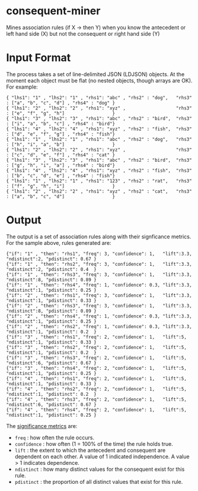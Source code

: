 # consequent-miner
Mines association rules (if X -> then Y) when you know the antecedent or left hand side (X) but not the consequent or right hand side (Y)

# Input Format
The process takes a set of line-delimited JSON (LDJSON) objects. At the moment each object must be flat (no nested objects, though arrays are OK). 
For example:

```
{ "lhs1": "1" , "lhs2": "1" , "rhs1": "abc" , "rhs2" : "dog", 	"rhs3" : ["a", "b", "c", "d"] , "rhs4" : "dog" }
{ "lhs1": "2" , "lhs2": "2" , "rhs1": "xyz" ,                	"rhs3" : ["e", "f", "g", "h"]                  }
{ "lhs1": "3" , "lhs2": "3" , "rhs1": "abc" , "rhs2" : "bird", 	"rhs3" : ["i", "a", "b", "c"] , "rhs4" : "bird"}
{ "lhs1": "4" , "lhs2": "4" , "rhs1": "xyz" , "rhs2" : "fish", 	"rhs3" : ["d", "e", "f", "g"] , "rhs4" : "fish"}
{ "lhs1": "1" , "lhs2": "1" , "rhs1": "abc" , "rhs2" : "dog", 	"rhs3" : ["h", "i", "a", "b"]                  }
{ "lhs1": "2" , "lhs2": "2" , "rhs1": "xyz" ,                	"rhs3" : ["c", "d", "e", "f"] , "rhs4" : "cat" }
{ "lhs1": "3" , "lhs2": "3" , "rhs1": "abc" , "rhs2" : "bird", 	"rhs3" : ["g", "h", "i", "a"] , "rhs4" : "bird"}
{ "lhs1": "4" , "lhs2": "4" , "rhs1": "xyz" , "rhs2" : "fish", 	"rhs3" : ["b", "c", "d", "e"] , "rhs4" : "fish"}
{ "lhs1": "1" , "lhs2": "1" , "rhs1": "123" , "rhs2" : "rat", 	"rhs3" : ["f", "g", "h", "i"]                  }
{ "lhs1": "2" , "lhs2": "2" , "rhs1": "xyz" , "rhs2" : "cat", 	"rhs3" : ["a", "b", "c", "d"]                  }
```

# Output

The output is a set of association rules along with their signficance metrics. For the sample above, rules generated are:
```
{"if": "1" , "then": "rhs1", "freq": 3, "confidence": 1,   "lift":3.3, "ndistinct":2, "pdistinct": 0.67 }
{"if": "1" , "then": "rhs2", "freq": 3, "confidence": 1,   "lift":3.3, "ndistinct":2, "pdistinct": 0.4  }
{"if": "1" , "then": "rhs3", "freq": 3, "confidence": 1,   "lift":3.3, "ndistinct":8, "pdistinct": 0.89 }
{"if": "1" , "then": "rhs4", "freq": 1, "confidence": 0.3, "lift":3.3, "ndistinct":1, "pdistinct": 0.25 }
{"if": "2" , "then": "rhs1", "freq": 3, "confidence": 1,   "lift":3.3, "ndistinct":1, "pdistinct": 0.33 }
{"if": "2" , "then": "rhs3", "freq": 3, "confidence": 1,   "lift":3.3, "ndistinct":8, "pdistinct": 0.89 }
{"if": "2" , "then": "rhs4", "freq": 1, "confidence": 0.3, "lift":3.3, "ndistinct":1, "pdistinct": 0.25 }
{"if": "2" , "then": "rhs2", "freq": 1, "confidence": 0.3, "lift":3.3, "ndistinct":1, "pdistinct": 0.2  }
{"if": "3" , "then": "rhs1", "freq": 2, "confidence": 1,   "lift":5,   "ndistinct":1, "pdistinct": 0.33 }
{"if": "3" , "then": "rhs2", "freq": 2, "confidence": 1,   "lift":5,   "ndistinct":1, "pdistinct": 0.2  }
{"if": "3" , "then": "rhs3", "freq": 2, "confidence": 1,   "lift":5,   "ndistinct":6, "pdistinct": 0.67 }
{"if": "3" , "then": "rhs4", "freq": 2, "confidence": 1,   "lift":5,   "ndistinct":1, "pdistinct": 0.25 }
{"if": "4" , "then": "rhs1", "freq": 2, "confidence": 1,   "lift":5,   "ndistinct":1, "pdistinct": 0.33 }
{"if": "4" , "then": "rhs2", "freq": 2, "confidence": 1,   "lift":5,   "ndistinct":1, "pdistinct": 0.2  }
{"if": "4" , "then": "rhs3", "freq": 2, "confidence": 1,   "lift":5,   "ndistinct":6, "pdistinct": 0.67 }
{"if": "4" , "then": "rhs4", "freq": 2, "confidence": 1,   "lift":5,   "ndistinct":1, "pdistinct": 0.25 }
``` 
The [significance metrics](https://en.wikipedia.org/wiki/Association_rule_learning#Useful_Concepts) are: 
 - `freq` : how often the rule occurs.
 - `confidence` : how often (1 = 100% of the time) the rule holds true.
 - `lift` : the extent to which the antecedent and consequent are dependent on each other. A value of 1 indicated independence. A value > 1 indicates dependence.
 - `ndistinct` : how many distinct values for the consequent exist for this rule.
 - `pdistinct` : the proportion of all distinct values that exist for this rule.